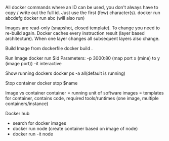 All docker commands where an ID can be used, you don't always have to copy / write out the full id. Just use the first (few) character(s).
docker run abcdefg
docker run abc (will also run)

Images are read-only (snapshot, closed template). To change you need to re-build again.
Docker caches every instruction result (layer based architecture).
When one layer changes all subsequent layers also change.

Build Image from dockerfile
docker build .

Run Image
docker run $id
Parameters:
-p 3000:80 (map port x (mine) to y (image port))
-it interactive

Show running dockers
docker ps
-a all(default is running)

Stop container
docker stop $name

Image vs container
container = running unit of software
images = templates for container, contains code, required tools/runtimes (one image, multiple containers/instance)

Docker hub
- search for docker images
- docker run node (create container based on image of node)
- docker run -it node